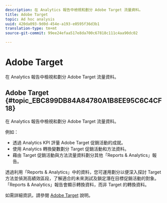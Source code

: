 ```yaml
---
description: 在 Analytics 報告中檢視和劃分 Adobe Target 流量資料。
title: Adobe Target
topic: Ad hoc analysis
uuid: 420da093-9d0d-454e-a193-e0595f36d3b1
translation-type: tm+mt
source-git-commit: 99ee24efaa517e8da700c67818c111c4aa90dc02

---
```



# Adobe Target

在 Analytics 報告中檢視和劃分 Adobe Target 流量資料。

## Adobe Target {#topic_EBC899DB84A84780A1B8EE95C6C4CF18}

在 Analytics 報告中檢視和劃分 Adobe Target 流量資料。

例如：

* 透過 Analytics KPI 評量 Adobe Target 促銷活動的成就。
* 使用 Analytics 轉換變數劃分 Target 促銷活動和方法資料。
* 藉由 Target 促銷活動與方法流量資料劃分其他「Reports &amp; Analytics」報告。

透過利用「Reports &amp; Analytics」中的資料，您可運用劃分以便深入探討 Target 方法並偵測高績效區段，了解適合的未來測試及鎖定潛在目標促銷活動的對象。「Reports &amp; Analytics」報告會顯示轉換資料，而非 Target 的轉換資料。

如需詳細資訊，請參閱 [Adobe Target](https://marketing.adobe.com/resources/help/zh_TW/target/) 說明。
